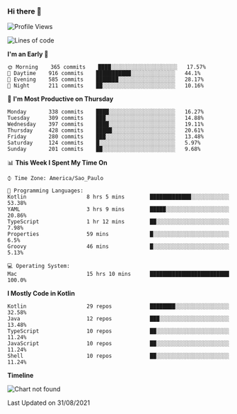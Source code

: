 ### Hi there 👋

<!--
**fernandonogueira/fernandonogueira** is a ✨ _special_ ✨ repository because its `README.md` (this file) appears on your GitHub profile.

Here are some ideas to get you started:

- 🔭 I’m currently working on ...
- 🌱 I’m currently learning ...
- 👯 I’m looking to collaborate on ...
- 🤔 I’m looking for help with ...
- 💬 Ask me about ...
- 📫 How to reach me: ...
- 😄 Pronouns: ...
- ⚡ Fun fact: ...
-->

<!--START_SECTION:waka-->
![Profile Views](http://img.shields.io/badge/Profile%20Views-1-blue)

![Lines of code](https://img.shields.io/badge/From%20Hello%20World%20I%27ve%20Written-462356%20lines%20of%20code-blue)

**I'm an Early 🐤** 

```text
🌞 Morning    365 commits    ████░░░░░░░░░░░░░░░░░░░░░   17.57% 
🌆 Daytime    916 commits    ███████████░░░░░░░░░░░░░░   44.1% 
🌃 Evening    585 commits    ███████░░░░░░░░░░░░░░░░░░   28.17% 
🌙 Night      211 commits    ██░░░░░░░░░░░░░░░░░░░░░░░   10.16%

```
📅 **I'm Most Productive on Thursday** 

```text
Monday       338 commits    ████░░░░░░░░░░░░░░░░░░░░░   16.27% 
Tuesday      309 commits    ███░░░░░░░░░░░░░░░░░░░░░░   14.88% 
Wednesday    397 commits    ████░░░░░░░░░░░░░░░░░░░░░   19.11% 
Thursday     428 commits    █████░░░░░░░░░░░░░░░░░░░░   20.61% 
Friday       280 commits    ███░░░░░░░░░░░░░░░░░░░░░░   13.48% 
Saturday     124 commits    █░░░░░░░░░░░░░░░░░░░░░░░░   5.97% 
Sunday       201 commits    ██░░░░░░░░░░░░░░░░░░░░░░░   9.68%

```


📊 **This Week I Spent My Time On** 

```text
⌚︎ Time Zone: America/Sao_Paulo

💬 Programming Languages: 
Kotlin                   8 hrs 5 mins        █████████████░░░░░░░░░░░░   53.38% 
YAML                     3 hrs 9 mins        █████░░░░░░░░░░░░░░░░░░░░   20.86% 
TypeScript               1 hr 12 mins        ██░░░░░░░░░░░░░░░░░░░░░░░   7.98% 
Properties               59 mins             █░░░░░░░░░░░░░░░░░░░░░░░░   6.5% 
Groovy                   46 mins             █░░░░░░░░░░░░░░░░░░░░░░░░   5.13%

💻 Operating System: 
Mac                      15 hrs 10 mins      █████████████████████████   100.0%

```

**I Mostly Code in Kotlin** 

```text
Kotlin                   29 repos            ████████░░░░░░░░░░░░░░░░░   32.58% 
Java                     12 repos            ███░░░░░░░░░░░░░░░░░░░░░░   13.48% 
TypeScript               10 repos            ██░░░░░░░░░░░░░░░░░░░░░░░   11.24% 
JavaScript               10 repos            ██░░░░░░░░░░░░░░░░░░░░░░░   11.24% 
Shell                    10 repos            ██░░░░░░░░░░░░░░░░░░░░░░░   11.24%

```


**Timeline**

![Chart not found](https://raw.githubusercontent.com/fernandonogueira/fernandonogueira/master/charts/bar_graph.png) 


 Last Updated on 31/08/2021
<!--END_SECTION:waka-->
